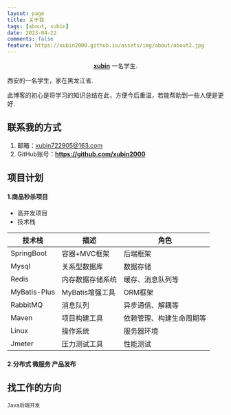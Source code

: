 ```yaml
---
layout: page
title: 关于我
tags: [about, xubin]
date: 2023-04-22
comments: false
feature: https://xubin2000.github.io/assets/img/about/about2.jpg
---
```


<center><a href="https://xubin2000.github.io"><b>xubin</b></a> 一名学生.</center>

西安的一名学生，家在黑龙江省.

此博客的初心是将学习的知识总结在此，方便今后重温，若能帮助到一些人便是更好.

## 联系我的方式

1. 邮箱：xubin722905@163.com
2. GitHub账号：<a href="https://github.com/xubin2000"><b>https://github.com/xubin2000</b></a> 


## 项目计划

#### 1.商品秒杀项目
- 高并发项目
- 技术栈  
  
| 技术栈 | 描述 | 角色 |  
| ---- | ---- | ---- |  
| SpringBoot | 容器+MVC框架 | 后端框架 |  
| Mysql | 关系型数据库 | 数据存储 |  
| Redis | 内存数据存储系统 | 缓存、消息队列等 |  
| MyBatis-Plus | MyBatis增强工具 | ORM框架 |  
| RabbitMQ | 消息队列 | 异步通信、解耦等 |  
| Maven | 项目构建工具 | 依赖管理、构建生命周期等 |  
| Linux | 操作系统 | 服务器环境 |  
| Jmeter | 压力测试工具 | 性能测试 |

#### 2.分布式 微服务 产品发布

## 找工作的方向

    Java后端开发


